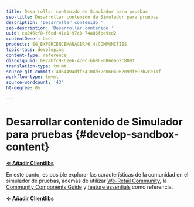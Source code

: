 ```yaml
---
title: Desarrollar contenido de Simulador para pruebas
seo-title: Desarrollar contenido de Simulador para pruebas
description: 'Desarrollar contenido '
seo-description: 'Desarrollar contenido '
uuid: ca046cf8-f6cd-41a1-97c8-74a86fbe9cd2
contentOwner: User
products: SG_EXPERIENCEMANAGER/6.4/COMMUNITIES
topic-tags: developing
content-type: reference
discoiquuid: b97abfc9-62e6-470c-bb86-086e662c8091
translation-type: tm+mt
source-git-commit: 4d64494dff34108d32e060a96209df697b2ce11f
workflow-type: tm+mt
source-wordcount: '43'
ht-degree: 0%

---
```



# Desarrollar contenido de Simulador para pruebas {#develop-sandbox-content}

**[⇐ Añadir Clientlibs](add-clientlibs.md)**

En este punto, es posible explorar las características de la comunidad en el simulador de pruebas, además de utilizar [We-Retail Community](../../help/sites-developing/we-retail.md), la [Community Components Guide](components-guide.md) y [feature essentials](essentials.md) como referencia.

**[⇐ Añadir Clientlibs](add-clientlibs.md)**

